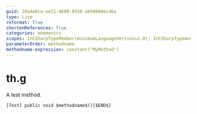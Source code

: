 ```yaml
---
guid: 28a4e0ca-ee31-4600-8558-a030080ec46a
type: Live
reformat: True
shortenReferences: True
categories: mnemonics
scopes: InCSharpTypeMember(minimumLanguageVersion=2.0); InCSharpTypeAndNamespace(minimumLanguageVersion=2.0)
parameterOrder: methodname
methodname-expression: constant("MyMethod")
---
```


# th.g

A test method.

```
[Test] public void $methodname$(){$END$}
```
